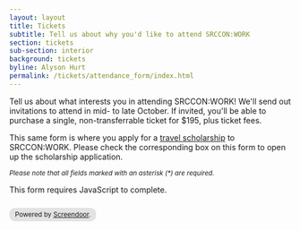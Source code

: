 ```yaml
---
layout: layout
title: Tickets
subtitle: Tell us about why you'd like to attend SRCCON:WORK
section: tickets
sub-section: interior
background: tickets
byline: Alyson Hurt
permalink: /tickets/attendance_form/index.html
---
```


Tell us about what interests you in attending SRCCON:WORK! We'll send out invitations to attend in mid- to late October. If invited, you'll be able to purchase a single, non-transferrable ticket for $195, plus ticket fees.

This same form is where you apply for a [travel scholarship](/scholarships) to SRCCON:WORK. Please check the corresponding box on this form to open up the scholarship application.

<small><em>Please note that all fields marked with an asterisk (*) are required.</em></small>

<!--
  If possible, insert the following lines into your <head>.
-->

<script>window.jQuery || document.write('<script src="//code.jquery.com/jquery-2.2.3.min.js"><\/script>')</script>

<link href="//d3q1ytufopwvkq.cloudfront.net/1/formrenderer.css" rel="stylesheet" />
<script src="//d3q1ytufopwvkq.cloudfront.net/1/formrenderer.js"></script>

<!-- Insert everything below in the <body>. -->

<form data-formrenderer>This form requires JavaScript to complete.</form>
<small style='display:inline-block;margin-top:10px;background:rgba(0,0,0,0.1);padding:5px 10px;border-radius:10px;'>Powered by <a href='https://www.dobt.co/screendoor/'>Screendoor</a>.</small>

<script>
  // Uncomment this line and set it to the CSS class that your website uses for buttons:
  // FormRenderer.BUTTON_CLASS = '';

  new FormRenderer({"project_id":"qzuU4t8h4cPaNcxa", "afterSubmit": "/tickets/attendance_form/thanks"});
</script>